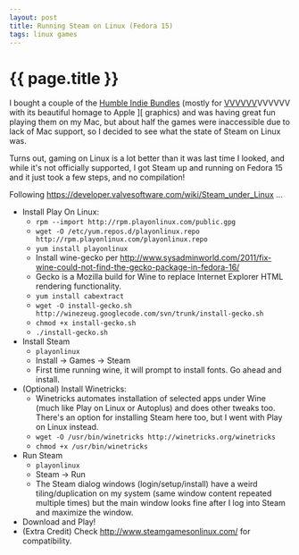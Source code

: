 ```yaml
---
layout: post
title: Running Steam on Linux (Fedora 15)
tags: linux games
---
```


# {{ page.title }}

I bought a couple of the [Humble Indie Bundles](http://www.humblebundle.com/) (mostly for [VVVVVV](http://thelettervsixtim.es/)VVVVVV with its beautiful homage to Apple ][ graphics) and was having great fun playing them on my Mac, but about half the games were inaccessible due to lack of Mac support, so I decided to see what the state of Steam on Linux was.

Turns out, gaming on Linux is a lot better than it was last time I looked, and while it's not officially supported, I got Steam up and running on Fedora 15 and it just took a few steps, and no compilation!

Following <https://developer.valvesoftware.com/wiki/Steam_under_Linux> ...
* Install Play On Linux:
  * ``rpm --import http://rpm.playonlinux.com/public.gpg``
  * ``wget -O /etc/yum.repos.d/playonlinux.repo http://rpm.playonlinux.com/playonlinux.repo``
  * ``yum install playonlinux``
  * Install wine-gecko per <http://www.sysadminworld.com/2011/fix-wine-could-not-find-the-gecko-package-in-fedora-16/>
  * Gecko is a Mozilla build for Wine to replace Internet Explorer HTML rendering functionality.
  * ``yum install cabextract``
  * ``wget -O install-gecko.sh http://winezeug.googlecode.com/svn/trunk/install-gecko.sh``
  * ``chmod +x install-gecko.sh``
  * ``./install-gecko.sh``
* Install Steam
  * ``playonlinux``
  * Install -> Games -> Steam
  * First time running wine, it will prompt to install fonts. Go ahead and install.
* (Optional) Install Winetricks:
  * Winetricks automates installation of selected apps under Wine (much like Play on Linux or Autoplus) and does other tweaks too. There's an option for installing Steam here too, but I went with Play on Linux instead.
  * ``wget -O /usr/bin/winetricks http://winetricks.org/winetricks``
  * ``chmod +x /usr/bin/winetricks``
* Run Steam
  * ``playonlinux``
  * Steam -> Run
  * The Steam dialog windows (login/setup/install) have a weird tiling/duplication on my system (same window content repeated multiple times) but the main window looks fine after I log into Steam and maximize the window.
* Download and Play!
* (Extra Credit) Check <http://www.steamgamesonlinux.com/> for compatibility.

